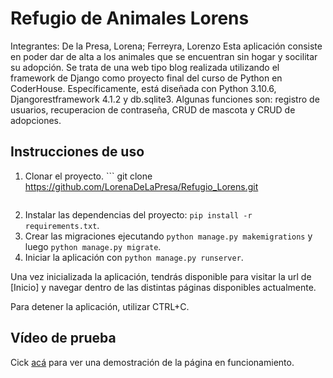 # Refugio de Animales Lorens

Integrantes: De la Presa, Lorena; Ferreyra, Lorenzo
Esta aplicación consiste en poder dar de alta a los animales que se encuentran sin hogar y socilitar su adopción. Se trata de una web tipo blog realizada utilizando el framework de Django como proyecto final del curso de Python en CoderHouse. Específicamente, está diseñada con Python 3.10.6, Djangorestframework 4.1.2 y db.sqlite3. Algunas funciones son: registro de usuarios, recuperacion de contraseña, CRUD de mascota y CRUD de adopciones.


## Instrucciones de uso

1. Clonar el proyecto.    ```
   git clone https://github.com/LorenaDeLaPresa/Refugio_Lorens.git
   ```
2. Instalar las dependencias del proyecto: `pip install -r requirements.txt`.
3. Crear las migraciones ejecutando `python manage.py makemigrations` y luego `python manage.py migrate`.
4. Iniciar la aplicación con `python manage.py runserver`.

Una vez inicializada la aplicación, tendrás disponible para visitar la url de [Inicio] y navegar dentro de las distintas páginas disponibles actualmente.

Para detener la aplicación, utilizar CTRL+C.

## Vídeo de prueba

Cick [acá](https://1drv.ms/v/s!AvyDLvUPOSPdgaxdnjfFWepWPhce0Q?e=1IAmSh) para ver una demostración de la página en funcionamiento.
   
